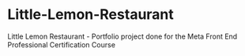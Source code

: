 # Little-Lemon-Restaurant
Little Lemon Restaurant - Portfolio project done for the Meta Front End Professional Certification Course
